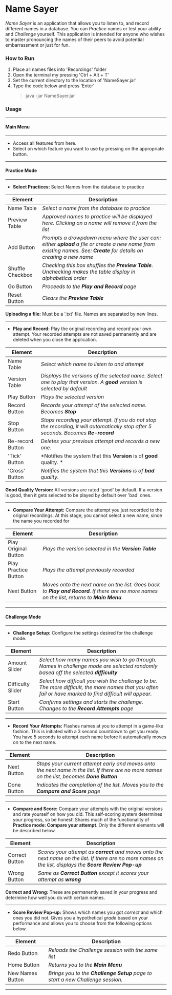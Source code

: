 # **Name Sayer**

*Name Sayer* is an application that allows you to listen to, and record different names in a database. You can *Practice* names or test your ability and *Challenge* yourself. This application is intended for anyone who wishes to master pronouncing the names of their peers to avoid potential embarrassment or just for fun.

### **How to Run**
1) Place all names files into 'Recordings' folder
2) Open the terminal my pressing 'Ctrl + Alt + T'
3) Set the current directory to the location of 'NameSayer.jar'
4) Type the code below and press 'Enter'
    > java -jar NameSayer.jar

### **Usage**
****
#### Main Menu
****
- Access all features from here.
- Select on which feature you want to use by pressing on the appropriate button.
****
#### Practice Mode
****
- **Select Practices:**
Select Names from the database to practice

| Element | Description |
| ------ | ------ |
|Name Table|*Select a name from the database to practice*|
|Preview Table|*Approved names to practice will be displayed here. Clicking on a name will remove it from the list*|
|Add Button|*Prompts a drowpdown menu where the user can: either **upload** a file or create a new name from existing names. See: **Create** for details on creating a new name*|
|Shuffle Checkbox|*Checking this box shuffles the **Preview Table**. Unchecking makes the table display in alphabetical order*|
|Go Button|*Proceeds to the **Play and Record** page*|
|Reset Button|*Clears the **Preview Table***|

**Uploading a file:** Must be a '.txt' file. Names are separated by new lines.
****
- **Play and Record:**
Play the original recording and record your own attempt. Your recorded attempts are not saved permanently and are deleted when you close the application.

| Element | Description |
| ------ | ------ |
|Name Table|*Select which name to listen to and attempt*|
|Version Table|*Displays the versions of the selected name. Select one to play that version. A **good** version is selected by default*|
|Play Button|*Plays the selected version*|
|Record Button|*Records your attempt of the selected name. Becomes **Stop***|
|Stop Button|*Stops recording your attempt. If you do not stop the recording, it will automatically stop after 5 seconds. Becomes **Re-record***|
|Re-record Button|*Deletes your previous attempt and records a new one.*|
|'Tick' Button|*Notifies the system that this **Version** is of **good** quality. *|
|'Cross' Button|*Notifies the system that this **Versions** is of **bad** quality.*|

**Good Quality Version:** All versions are rated 'good' by default. If a version is good, then it gets selected to be played by default over 'bad' ones.
****
- **Compare Your Attempt:**
Compare the attempt you just recorded to the original recordings. At this stage, you cannot select a new name, since the name you recorded for

| Element | Description |
| ------ | ------ |
|Play Original Button|*Plays the version selected in the **Version Table***|
|Play Practice Button|*Plays the attempt previously recorded*|
|Next Button|*Moves onto the next name on the list. Goes back to **Play and Record**. If there are no more names on the list, returns to **Main Menu***|
*****
#### Challenge Mode
****
- **Challenge Setup:**
Configure the settings desired for the challenge mode.

| Element | Description |
| ------ | ------ |
|Amount Slider|*Select how many names you wish to go through. Names in challenge mode are selected randomly based off the selected **difficulty***|
|Difficulty Slider|*Select how difficult you wish the challenge to be. The more difficult, the more names that you often fail or have marked to find difficult will appear.*|
|Start Button|*Confirms settings and starts the challenge. Changes to the **Record Attempts** page*|
****
- **Record Your Attempts:**
Flashes names at you to attempt in a game-like fashion. This is initiated with a 3 second countdown to get you ready. You have 5 seconds to attempt each name before it automatically moves on to the next name.

| Element | Description |
| ------ | ------ |
|Next Button|*Stops your current attempt early and moves onto the next name in the list. If there are no more names on the list, becomes **Done Button***|
|Done Button|*Indicates the completion of the list. Moves you to the **Compare and Score** page*|
****
- **Compare and Score:**
Compare your attempts with the original versions and rate yourself on how you did. This self-scoring system determines your progress, so be honest! Shares much of the functionality of **Practice mode: Compare your attempt**. Only the different elements will be described below.

| Element | Description |
| ------ | ------ |
|Correct Button|*Scores your attempt as **correct** and moves onto the next name on the list. If there are no more names on the list, displays the **Score Review Pop-up***|
|Wrong Button|*Same as **Correct Button** except it scores your attempt as **wrong***|

**Correct and Wrong:** These are permanently saved in your progress and determine how well you do with certain names.
****
- **Score Review Pop-up:**
Shows which names you got *correct* and which ones you did not. Gives you a hypothetical *grade* based on your performance and allows you to choose from the following options below.

| Element | Description |
| ------ | ------ |
|Redo Button|*Reloads the Challenge session with the same list*|
|Home Button|*Returns you to the **Main Menu***|
|New Names Button|*Brings you to the **Challenge Setup** page to start a new Challenge session.*|
****

